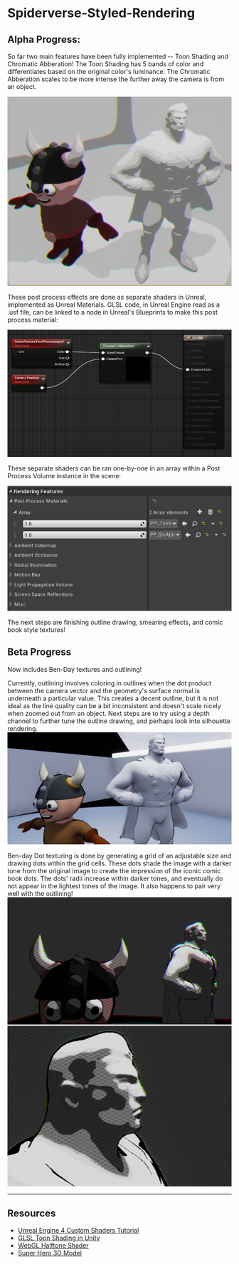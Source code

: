 # Spiderverse-Styled-Rendering

## Alpha Progress:

So far two main features have been fully implemented -- Toon Shading and Chromatic Abberation!  The Toon Shading has 5 bands of color and differentiates based on the original color's luminance.  The Chromatic Abberation scales to be more intense the further away the camera is from an object.

![](Images/shaderShot.PNG)

These post process effects are done as separate shaders in Unreal, implemented as Unreal Materials.  GLSL code, in Unreal Engine read as a .usf file, can be linked to a node in Unreal's Blueprints to make this post process material:

![](Images/shaderNode.PNG)

These separate shaders can be ran one-by-one in an array within a Post Process Volume instance in the scene:

![](Images/shaderArray.PNG)

The next steps are finishing outline drawing, smearing effects, and comic book style textures!

## Beta Progress

Now includes Ben-Day textures and outlining!


Currently, outlining involves coloring in outlines when the dot product between the camera vector and the geometry's surface normal is underneath a particular value.  This creates a decent outline, but it is not ideal as the line quality can be a bit inconsistent and doesn't scale nicely when zoomed out from an object.  Next steps are to try using a depth channel to further tune the outline drawing, and perhaps look into silhouette rendering.
![](Images/outlineTry1.PNG)

Ben-day Dot texturing is done by generating a grid of an adjustable size and drawing dots within the grid cells.  These dots shade the image with a darker tone from the original image to create the impression of the iconic comic book dots.  The dots' radii increase within darker tones, and eventually do not appear in the lightest tones of the image.  It also happens to pair very well with the outlining!
![](Images/bendaydots.PNG)
![](Images/bendaydots_close.PNG)

<hr>

## Resources
- [Unreal Engine 4 Custom Shaders Tutorial](https://www.raywenderlich.com/57-unreal-engine-4-custom-shaders-tutorial)
- [GLSL Toon Shading in Unity](https://en.wikibooks.org/wiki/GLSL_Programming/Unity/Toon_Shading)
- [WebGL Halftone Shader](http://webstaff.itn.liu.se/~stegu/OpenGLinsights/shadertutorial.html)
- [Super Hero 3D Model](https://free3d.com/3d-model/fig-superherocape-v3--246988.html)

